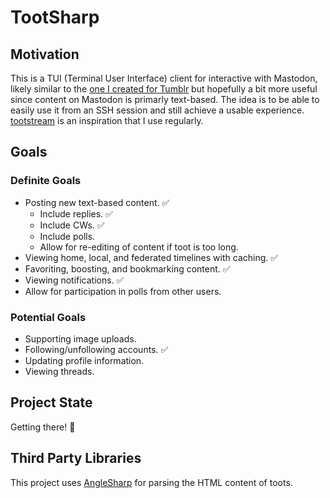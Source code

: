 # TootSharp

## Motivation

This is a TUI (Terminal User Interface) client for interactive with Mastodon, likely similar to the [one I created for Tumblr](https://github.com/jfabry-noc/GoTumble) but hopefully a bit more useful since content on Mastodon is primarly text-based. The idea is to be able to easily use it from an SSH session and still achieve a usable experience. [tootstream](https://github.com/magicalraccoon/tootstream) is an inspiration that I use regularly.

## Goals

### Definite Goals

- Posting new text-based content. ✅
  - Include replies. ✅
  - Include CWs. ✅
  - Include polls.
  - Allow for re-editing of content if toot is too long.
- Viewing home, local, and federated timelines with caching. ✅
- Favoriting, boosting, and bookmarking content. ✅
- Viewing notifications. ✅
- Allow for participation in polls from other users.

### Potential Goals

- Supporting image uploads.
- Following/unfollowing accounts. ✅
- Updating profile information.
- Viewing threads.

## Project State

Getting there! 💜

## Third Party Libraries

This project uses [AngleSharp](https://github.com/AngleSharp/AngleSharp) for parsing the HTML content of toots.
